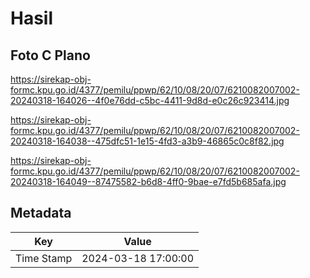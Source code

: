 # Hasil

## Foto C Plano

https://sirekap-obj-formc.kpu.go.id/4377/pemilu/ppwp/62/10/08/20/07/6210082007002-20240318-164026--4f0e76dd-c5bc-4411-9d8d-e0c26c923414.jpg

https://sirekap-obj-formc.kpu.go.id/4377/pemilu/ppwp/62/10/08/20/07/6210082007002-20240318-164038--475dfc51-1e15-4fd3-a3b9-46865c0c8f82.jpg

https://sirekap-obj-formc.kpu.go.id/4377/pemilu/ppwp/62/10/08/20/07/6210082007002-20240318-164049--87475582-b6d8-4ff0-9bae-e7fd5b685afa.jpg


## Metadata

| Key        | Value               |
| ---------- | ------------------- |
| Time Stamp | 2024-03-18 17:00:00 |




